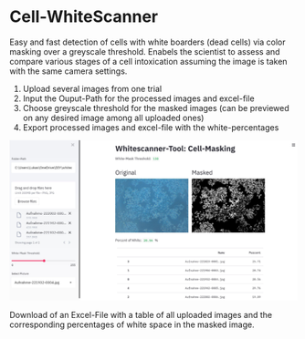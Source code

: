# Cell-WhiteScanner
Easy and fast detection of cells with white boarders (dead cells) via color masking over a greyscale threshold. Enabels the scientist to assess and compare various stages of a cell intoxication assuming the image is taken with the same camera settings.

1. Upload several images from one trial
2. Input the Ouput-Path for the processed images and excel-file
3. Choose greyscale threshold for the masked images (can be previewed on any desired image among all uploaded ones)
4. Export processed images and excel-file with the white-percentages

![Screenshot](https://github.com/LukasWohlfart/Cell-WhiteScanner/blob/main/screenshot.JPG)

Download of an Excel-File with a table of all uploaded images and the corresponding percentages of white space in the masked image.
